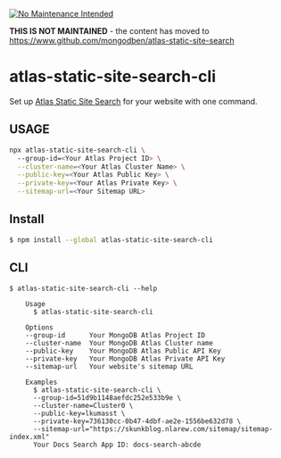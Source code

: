 [![No Maintenance Intended](http://unmaintained.tech/badge.svg)](http://unmaintained.tech/)

**THIS IS NOT MAINTAINED** - the content has moved to https://www.github.com/mongodben/atlas-static-site-search

# atlas-static-site-search-cli

Set up [Atlas Static Site Search](https://github.com/mongodben/atlas-static-site-search) for your website with one command.

## USAGE

```sh
npx atlas-static-site-search-cli \        
  --group-id=<Your Atlas Project ID> \
  --cluster-name=<Your Atlas Cluster Name> \
  --public-key=<Your Atlas Public Key> \
  --private-key=<Your Atlas Private Key> \
  --sitemap-url=<Your Sitemap URL>
```

## Install

```bash
$ npm install --global atlas-static-site-search-cli
```

## CLI

```
$ atlas-static-site-search-cli --help

	Usage
	  $ atlas-static-site-search-cli

	Options
    --group-id      Your MongoDB Atlas Project ID
    --cluster-name  Your MongoDB Atlas Cluster name
    --public-key    Your MongoDB Atlas Public API Key
    --private-key   Your MongoDB Atlas Private API Key
    --sitemap-url   Your website's sitemap URL

	Examples
	  $ atlas-static-site-search-cli \
      --group-id=51d9b1148aefdc252e533b9e \
      --cluster-name=Cluster0 \
      --public-key=lkumasst \
      --private-key=736130cc-0b47-4dbf-ae2e-1556be632d78 \
      --sitemap-url="https://skunkblog.nlarew.com/sitemap/sitemap-index.xml"
	  Your Docs Search App ID: docs-search-abcde
```
